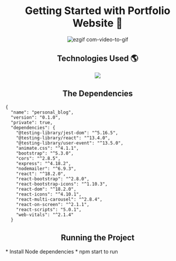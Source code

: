 <h1 align="center">Getting Started with Portfolio Website 🥳 </h1> 

<div align="center">
  
![ezgif com-video-to-gif](https://github.com/Rajeevann/Personal_Blog/assets/130212215/3bb6c67c-fb61-49a7-ab27-d64dd25686fb)

</div>

<h2 align="center">Technologies Used 🌎 </h2>  

<p align="center">
  <a href="https://skillicons.dev">
    <img src="https://skillicons.dev/icons?i=html,css,react,nodejs,express" />
  </a>
</p>

<h2 align="center">The Dependencies</h2>  

```
{
  "name": "personal_blog",
  "version": "0.1.0",
  "private": true,
  "dependencies": {
    "@testing-library/jest-dom": "^5.16.5",
    "@testing-library/react": "^13.4.0",
    "@testing-library/user-event": "^13.5.0",
    "animate.css": "^4.1.1",
    "bootstrap": "^5.3.0",
    "cors": "^2.8.5",
    "express": "^4.18.2",
    "nodemailer": "^6.9.3",
    "react": "^18.2.0",
    "react-bootstrap": "^2.8.0",
    "react-bootstrap-icons": "^1.10.3",
    "react-dom": "^18.2.0",
    "react-icons": "^4.10.1",
    "react-multi-carousel": "^2.8.4",
    "react-on-screen": "^2.1.1",
    "react-scripts": "5.0.1",
    "web-vitals": "^2.1.4"
  }
  ```
<h2 align="center">Running the Project </h2>  
 * Install Node dependencies
 * npm start to run 
